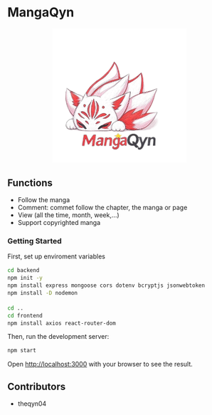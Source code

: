 # MangaQyn

<p align="center">
  <img src="./frontend/src/assets/MangaQynLogo.png" style="width:60%;" />
</p>

## Functions

- Follow the manga
- Comment: commet follow the chapter, the manga or page
- View (all the time, month, week,...)
- Support copyrighted manga

### Getting Started

First, set up enviroment variables

```bash
cd backend
npm init -y
npm install express mongoose cors dotenv bcryptjs jsonwebtoken
npm install -D nodemon

cd ..
cd frontend
npm install axios react-router-dom
```

Then, run the development server:

```bash
npm start
```

Open [http://localhost:3000](http://localhost:3000) with your browser to see the result.

## Contributors

- theqyn04
